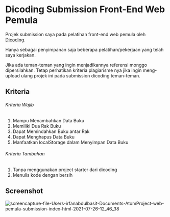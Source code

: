 # Dicoding Submission Front-End Web Pemula
Projek submission saya pada pelatihan front-end web pemula oleh [Dicoding](https://www.dicoding.com/academies/315).

Hanya sebagai penyimpanan saja beberapa pelatihan/pekerjaan yang telah saya kerjakan.

Jika ada teman-teman yang ingin menjadikannya referensi monggo dipersilahkan. Tetap perhatikan kriteria plagiarisme nya jika ingin meng-upload ulang projek ini pada submission dicoding teman-teman.

## Kriteria 
###### Kriteria Wajib
1. Mampu Menambahkan Data Buku
2. Memiliki Dua Rak Buku
3. Dapat Memindahkan Buku antar Rak
4. Dapat Menghapus Data Buku
5. Manfaatkan localStorage dalam Menyimpan Data Buku

###### Kriteria Tambahan
1. Tanpa menggunakan project starter dari dicoding
2. Menulis kode dengan bersih

## Screenshot
![screencapture-file-Users-irfanabdulbasit-Documents-AtomProject-web-pemula-submission-index-html-2021-07-26-12_46_38](https://user-images.githubusercontent.com/70824032/126939060-acd94bd8-2aa7-4066-a7a7-4c1430704f84.png)
